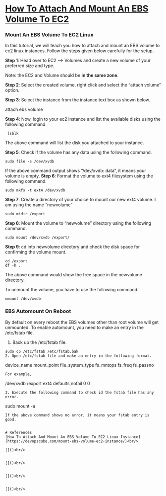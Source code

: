 
# [How To Attach And Mount An EBS Volume To EC2](https://devopscube.com/mount-ebs-volume-ec2-instance/)

### Mount An EBS Volume To EC2 Linux
In this tutorial, we will teach you how to  attach and mount an EBS volume to ec2 linux instances. Follow the steps given below carefully for the setup.

__Step 1__: Head over to EC2 –> Volumes and create a new volume of your preferred size and type.

Note: the EC2 and Volume should be __in the same zone__.

__Step 2__: Select the created volume, right click and select the “attach volume” option.

__Step 3__: Select the instance from the instance text box as shown below.

attach ebs volume

__Step 4__: Now, login to your ec2 instance and list the available disks using the following command.
```
 lsblk
```
The above command will list the disk you attached to your instance.

__Step 5__: Check if the volume has any data using the following command.
```
sudo file -s /dev/xvdb
```
If the above command output shows “/dev/xvdb: data”, it means your volume is empty.
__Step 6__: Format the volume to ext4 filesystem  using the following command.
```
sudo mkfs -t ext4 /dev/xvdb
```
__Step 7__: Create a directory of your choice to mount our new ext4 volume. I am using the name “newvolume”
```
sudo mkdir /export
```
__Step 8__: Mount the volume to “newvolume” directory using the following command.
```
sudo mount /dev/xvdb /export/
```
__Step 9__: cd into newvolume directory and check the disk space for confirming the volume mount.
```
cd /export
df -h .
```
The above command would show the free space in the newvolume directory.

To unmount the volume, you have to use the following command.
```
umount /dev/xvdb
```

### EBS Automount On Reboot

By default on every reboot the  EBS volumes other than root volume will get unmounted. To enable automount, you need to make an entry in the /etc/fstab file.

1. Back up the /etc/fstab file.
```
sudo cp /etc/fstab /etc/fstab.bak
2. Open /etc/fstab file and make an entry in the following format.
```
device_name mount_point file_system_type fs_mntops fs_freq fs_passno
```
For example,
```
/dev/xvdb       /export   ext4    defaults,nofail        0       0
```
3. Execute the following command to check id the fstab file has any error.
```
sudo mount -a
```
If the above command shows no error, it means your fstab entry is good.


# References
[How To Attach And Mount An EBS Volume To EC2 Linux Instance](https://devopscube.com/mount-ebs-volume-ec2-instance/)<br/>

[]()<br/>


[]()<br/>


[]()<br/>


[]()<br/>
